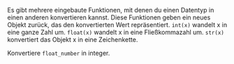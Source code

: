 Es gibt mehrere eingebaute Funktionen,
mit denen du einen Datentyp in einen
anderen konvertieren kannst.
Diese Funktionen geben ein
neues Objekt zurück, das den
konvertierten Wert repräsentiert.
`int(x)` wandelt x in eine ganze Zahl um.
`float(x)` wandelt x in eine
Fließkommazahl um.
`str(x)` konvertiert das Objekt x
in eine Zeichenkette.

Konvertiere `float_number` in integer.
